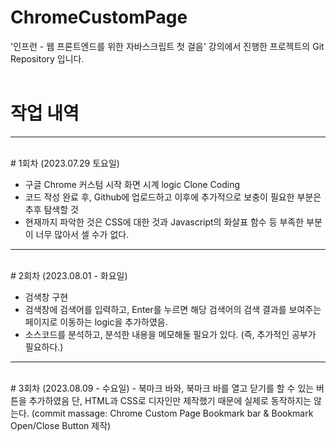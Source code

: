# ChromeCustomPage
'인프런 - 웹 프론트엔드를 위한 자바스크립트 첫 걸음' 강의에서 진행한 프로젝트의 Git Repository 입니다.
<br/><br/>

# 작업 내역
<hr/>
<br/>
# 1회차 (2023.07.29 토요일)

- 구글 Chrome 커스텀 시작 화면 시계 logic Clone Coding <br/>
- 코드 작성 완료 후, Github에 업로드하고 이후에 추가적으로 보충이 필요한 부분은 추후 탐색할 것
- 현재까지 파악한 것은 CSS에 대한 것과 Javascript의 화살표 함수 등 부족한 부분이 너무 많아서 셀 수가 없다.
<hr/>
<br/>
# 2회차 (2023.08.01 - 화요일)

- 검색창 구현
- 검색창에 검색어를 입력하고, Enter를 누르면 해당 검색어의 검색 결과를 보여주는 페이지로 이동하는 logic을 추가하였음.
- 소스코드를 분석하고, 분석한 내용을 메모해둘 필요가 있다. (즉, 추가적인 공부가 필요하다.)
<hr/><br/>
# 3회차 (2023.08.09 - 수요일)
- 북마크 바와, 북마크 바를 열고 닫기를 할 수 있는 버튼을 추가하였음
  단, HTML과 CSS로 디자인만 제작했기 때문에 실제로 동작하지는 않는다.
(commit massage: Chrome Custom Page Bookmark bar & Bookmark Open/Close Button 제작)
